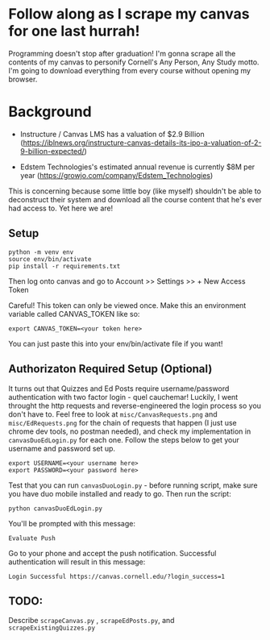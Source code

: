 # Follow along as I scrape my canvas for one last hurrah!
Programming doesn't stop after graduation! I'm gonna scrape all the contents of my canvas to personify Cornell's Any Person, Any Study motto.  I'm going to download everything from every course without opening my browser.

# Background
- Instructure / Canvas LMS has a valuation of $2.9 Billion (https://iblnews.org/instructure-canvas-details-its-ipo-a-valuation-of-2-9-billion-expected/)

- Edstem Technologies's estimated annual revenue is currently $8M per year (https://growjo.com/company/Edstem_Technologies)

This is concerning because some little boy (like myself) shouldn't be able to deconstruct their system and download all the course content that he's ever had access to.  Yet here we are!

## Setup
```
python -m venv env
source env/bin/activate
pip install -r requirements.txt
```

Then log onto canvas and go to Account >> Settings >> + New Access Token 

Careful! This token can only be viewed once.
Make this an environment variable called CANVAS_TOKEN like so:
```
export CANVAS_TOKEN=<your token here>
```
You can just paste this into your env/bin/activate file if you want!

## Authorizaton Required Setup (Optional)
It turns out that Quizzes and Ed Posts require username/password authentication with two factor login - 
quel cauchemar! Luckily, I went throught the http requests and reverse-engineered the login process so you don't have to.  Feel free to look at `misc/CanvasRequests.png` and `misc/EdRequests.png` for the chain of requests that happen (I just use chrome dev tools, no postman needed), and check my implementation in `canvasDuoEdLogin.py` for each one.  Follow the steps below to get your username and password set up.

```
export USERNAME=<your username here>
export PASSWORD=<your password here>
```

Test that you can run `canvasDuoLogin.py` - before running script, make sure you have duo mobile installed and ready to go. Then run the script:
```
python canvasDuoEdLogin.py
```

You'll be prompted with this message:
```
Evaluate Push
```
Go to your phone and accept the push notification. Successful authentication will result in this message:
```
Login Successful https://canvas.cornell.edu/?login_success=1
```

## TODO:
Describe `scrapeCanvas.py` , `scrapeEdPosts.py`, and `scrapeExistingQuizzes.py`